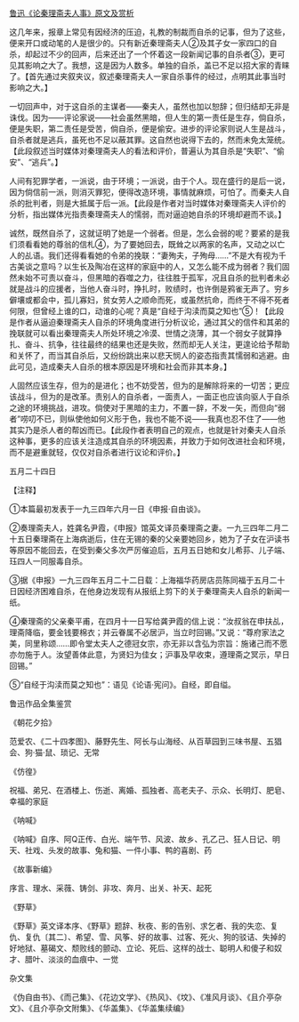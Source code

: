 [鲁迅《论秦理斋夫人事》原文及赏析](https://www.vrrw.net/wx/8455.html)

这几年来，报章上常见有因经济的压迫，礼教的制裁而自杀的记事，但为了这些，便来开口或动笔的人是很少的。只有新近秦理斋夫人②及其子女一家四口的自杀，却起过不少的回声，后来还出了一个怀着这一段新闻记事的自杀者③，更可见其影响之大了。我想，这是因为人数多。单独的自杀，盖已不足以招大家的青睐了。【首先通过夹叙夹议，叙述秦理斋夫人一家自杀事件的经过，点明其此事当时影响之大。】



一切回声中，对于这自杀的主谋者——秦夫人，虽然也加以恕辞；但归结却无非是诛伐。因为——评论家说——社会虽然黑暗，但人生的第一责任是生存，倘自杀，便是失职，第二责任是受苦，倘自杀，便是偷安。进步的评论家则说人生是战斗，自杀者就是逃兵，虽死也不足以蔽其罪。这自然也说得下去的，然而未免太笼统。【此段叙述当时媒体对秦理斋夫人的看法和评价，普遍认为其自杀是“失职”、“偷安”、“逃兵”。】

人间有犯罪学者，一派说，由于环境；一派说，由于个人。现在盛行的是后一说，因为倘信前一派，则消灭罪犯，便得改造环境，事情就麻烦，可怕了。而秦夫人自杀的批判者，则是大抵属于后一派。【此段是作者对当时媒体对秦理斋夫人评价的分析，指出媒体光指责秦理斋夫人的懦弱，而对逼迫她自杀的环境却避而不谈。】

诚然，既然自杀了，这就证明了她是一个弱者。但是，怎么会弱的呢？要紧的是我们须看看她的尊翁的信札④，为了要她回去，既耸之以两家的名声，又动之以亡人的乩语。我们还得看看她的令弟的挽联：“妻殉夫，子殉母……”不是大有视为千古美谈之意吗？以生长及陶冶在这样的家庭中的人，又怎么能不成为弱者？我们固然未始不可责以奋斗，但黑暗的吞噬之力，往往胜于孤军，况且自杀的批判者未必就是战斗的应援者，当他人奋斗时，挣扎时，败绩时，也许倒是鸦雀无声了。穷乡僻壤或都会中，孤儿寡妇，贫女劳人之顺命而死，或虽然抗命，而终于不得不死者何限，但曾经上谁的口，动谁的心呢？真是“自经于沟渎而莫之知也”⑤！【此段是作者从逼迫秦理斋夫人自杀的环境角度进行分析议论，通过其父的信件和其弟的挽联就可以看出秦理斋夫人所处环境之冷漠、世情之浇薄，其一个弱女子就算挣扎、奋斗、抗争，往往最终的结果也还是失败，然而却无人关注，更遑论给予帮助和关怀了，而当其自杀后，又纷纷跳出来以悲天悯人的姿态指责其懦弱和逃避。由此可见，造成秦夫人自杀的根本原因是环境和社会而非其本身。】

人固然应该生存，但为的是进化；也不妨受苦，但为的是解除将来的一切苦；更应该战斗，但为的是改革。责别人的自杀者，一面责人，一面正也应该向驱人于自杀之途的环境挑战，进攻。倘使对于黑暗的主力，不置一辞，不发一矢，而但向“弱者”唠叨不已，则纵使他如何义形于色，我也不能不说——我真也忍不住了——他其实乃是杀人者的帮凶而已。【此段作者表明自己的观点，也就是针对秦夫人自杀这种事，更多的应该关注造成其自杀的环境因素，并致力于如何改进社会和环境，而不是避重就轻，仅仅对自杀者进行议论和评价。】

五月二十四日





【注释】

①本篇最初发表于一九三四年六月一日《申报·自由谈》。

②奏理斋夫人，姓龚名尹霞，《申报》馆英文译员秦理斋之妻。一九三四年二月二十五日秦理斋在上海病逝后，住在无锡的秦的父亲要她回乡，她为了子女在沪读书等原因不能回去，在受到秦父多次严厉催迫后，五月五日她和女儿希荪、儿子端、珏四人一同服毒自杀。

③据《申报》一九三四年五月二十二日载：上海福华药房店员陈同福于五月二十日因经济困难自杀，在他身边发现有从报纸上剪下的关于秦理斋夫人自杀的新闻一纸。

④秦理斋的父亲秦平甫，在四月十一日写给龚尹霞的信上说：“汝叔翁在申扶乩，理斋降临，要金钱要棉衣；并云眷属不必居沪，当立时回锡。”又说：“尊府家法之美，同里称颂……即令堂太夫人之德冠女宗，亦无非以含弘为宗旨：施诸己而不愿亦勿施于人。汝望善体此意，为贤妇为佳女；沪事及早收束，遵理斋之冥示，早日回锡。”

⑤“自经于沟渎而莫之知也”：语见《论语·宪问》。自经，即自缢。

鲁迅作品全集鉴赏

《朝花夕拾》

范爱农、《二十四孝图》、藤野先生、阿长与山海经、从百草园到三味书屋、五猖会、狗·猫·鼠、琐记、无常

《仿徨》

祝福、弟兄、在酒楼上、伤逝、离婚、孤独者、高老夫子、示众、长明灯、肥皂、幸福的家庭

《呐喊》

《呐喊》自序、阿Q正传、白光、端午节、风波、故乡、孔乙己、狂人日记、明天、社戏、头发的故事、兔和猫、一件小事、鸭的喜剧、药

《故事新编》

序言、理水、采薇、铸剑、非攻、奔月、出关、补天、起死

《野草》

《野草》英文译本序、《野草》题辞、秋夜、影的告别、求乞者、我的失恋、复仇、复仇〔其二〕、希望、雪、风筝、好的故事、过客、死火、狗的驳诘、失掉的好地狱、墓碣文、颓败线的颤动、立论、死后、这样的战士、聪明人和傻子和奴才、腊叶、淡淡的血痕中、一觉

杂文集

《伪自由书》、《而己集》、《花边文学》、《热风》、《坟》、《准风月谈》、《且介亭杂文》、《且介亭杂文附集》、《华盖集》、《华盖集续编》

